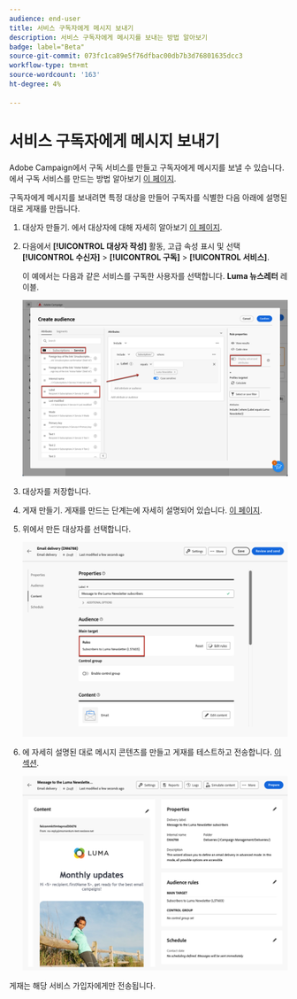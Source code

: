 ```yaml
---
audience: end-user
title: 서비스 구독자에게 메시지 보내기
description: 서비스 구독자에게 메시지를 보내는 방법 알아보기
badge: label="Beta"
source-git-commit: 073fc1ca89e5f76dfbac00db7b3d76801635dcc3
workflow-type: tm+mt
source-wordcount: '163'
ht-degree: 4%

---
```



# 서비스 구독자에게 메시지 보내기

Adobe Campaign에서 구독 서비스를 만들고 구독자에게 메시지를 보낼 수 있습니다. 에서 구독 서비스를 만드는 방법 알아보기 [이 페이지](../audience//manage-services.md#create-service).

구독자에게 메시지를 보내려면 특정 대상을 만들어 구독자를 식별한 다음 아래에 설명된 대로 게재를 만듭니다.

1. 대상자 만들기. 에서 대상자에 대해 자세히 알아보기 [이 페이지](../audience/create-audience.md).

1. 다음에서 **[!UICONTROL 대상자 작성]** 활동, 고급 속성 표시 및 선택 **[!UICONTROL 수신자]** > **[!UICONTROL 구독]** > **[!UICONTROL 서비스]**.

   이 예에서는 다음과 같은 서비스를 구독한 사용자를 선택합니다. **Luma 뉴스레터** 레이블.

   ![](assets/service-audience-subscribers.png)

1. 대상자를 저장합니다.
1. 게재 만들기. 게재를 만드는 단계는에 자세히 설명되어 있습니다. [이 페이지](../msg/gs-messages.md#create-delivery).
1. 위에서 만든 대상자를 선택합니다.

   ![](assets/service-delivery-targeting-subscribers.png)

1. 에 자세히 설명된 대로 메시지 콘텐츠를 만들고 게재를 테스트하고 전송합니다. [이 섹션](../preview-test/preview-test.md).

   ![](assets/service-delivery-ready.png)

게재는 해당 서비스 가입자에게만 전송됩니다.
